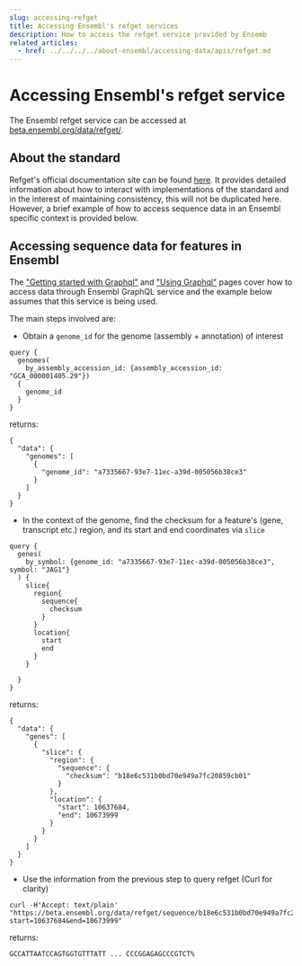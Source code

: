 ```yaml
---
slug: accessing-refget
title: Accessing Ensembl's refget services
description: How to access the refget service provided by Ensemb
related_articles:
  - href: ../../../../about-ensembl/accessing-data/apis/refget.md
---
```

# Accessing Ensembl's refget service

The Ensembl refget service can be accessed at [beta.ensembl.org/data/refget/](https://beta.ensembl.org/data/refget/).

## About the standard
Refget's official documentation site can be found [here](https://samtools.github.io/hts-specs/refget.html).  It provides detailed information about how to interact with implementations of the standard and in the interest of maintaining consistency, this will not be duplicated here.  However, a brief example of how to access sequence data in an Ensembl specific context is provided below.

## Accessing sequence data for features in Ensembl

The ["Getting started with Graphql"](../tools-and-apis/graphql/using-graphql.md) and ["Using Graphql"](../tools-and-apis/graphql/using-graphql.md) pages cover how to access data through Ensembl GraphQL service and the example below assumes that this service is being used.

The main steps involved are:
* Obtain a `genome_id` for the genome (assembly + annotation) of interest


```
query {
  genomes(
    by_assembly_accession_id: {assembly_accession_id: "GCA_000001405.29"})
  {
    genome_id
  }
}
```

returns: 
```
{
  "data": {
    "genomes": [
      {
        "genome_id": "a7335667-93e7-11ec-a39d-005056b38ce3"
      }
    ]
  }
}
```

* In the context of the genome, find the checksum for a feature's (gene, transcript etc.) region, and its start and end coordinates via `slice`

```
query {
  genes(
    by_symbol: {genome_id: "a7335667-93e7-11ec-a39d-005056b38ce3", symbol: "JAG1"}
  ) {
    slice{
      region{
        sequence{
          checksum
        }
      }
      location{
        start
        end
      }
    }
  
  }
}
```

returns: 
```
{
  "data": {
    "genes": [
      {
        "slice": {
          "region": {
            "sequence": {
              "checksum": "b18e6c531b0bd70e949a7fc20859cb01"
            }
          },
          "location": {
            "start": 10637684,
            "end": 10673999
          }
        }
      }
    ]
  }
}
```

* Use the information from the previous step to query refget (Curl for clarity)

```
curl -H'Accept: text/plain' "https://beta.ensembl.org/data/refget/sequence/b18e6c531b0bd70e949a7fc20859cb01?start=10637684&end=10673999"

```

returns: 
```
GCCATTAATCCAGTGGTGTTTATT ... CCCGGAGAGCCCGTCT% 
```

